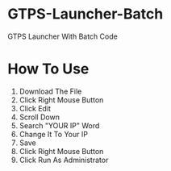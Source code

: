 # GTPS-Launcher-Batch
GTPS Launcher With Batch Code
# How To Use
1. Download The File
2. Click Right Mouse Button
3. Click Edit
4. Scroll Down
5. Search "YOUR IP" Word
6. Change It To Your IP
7. Save
8. Click Right Mouse Button
9. Click Run As Administrator
